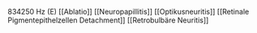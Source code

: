 834250 Hz (E)
[[Ablatio]]
[[Neuropapillitis]]
[[Optikusneuritis]]
[[Retinale Pigmentepithelzellen Detachment]]
[[Retrobulbäre Neuritis]]
